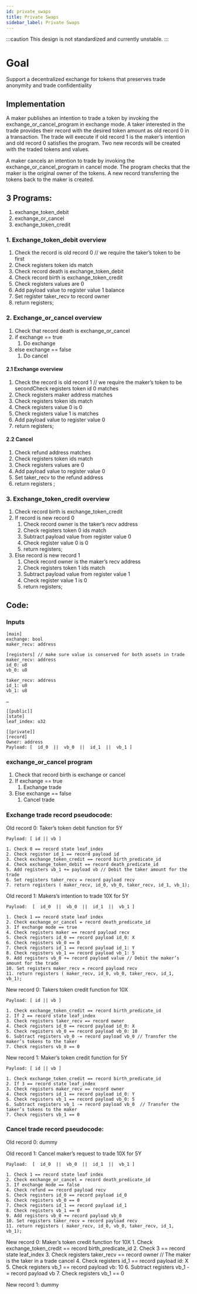 ```yaml
---
id: private_swaps
title: Private Swaps
sidebar_label: Private Swaps
---
```


:::caution
This design is not standardized and currently unstable.
:::

# Goal

Support a decentralized exchange for tokens that preserves trade anonymity and trade confidentiality

## Implementation

A maker publishes an intention to trade a token by invoking the exchange_or_cancel_program in exchange mode. A taker interested in the trade provides their record with the desired token amount as old record 0 in a transaction. The trade will execute if old record 1 is the maker’s intention and old record 0 satisfies the program. Two new records will be created with the traded tokens and values.

A maker cancels an intention to trade by invoking the exchange_or_cancel_program in cancel mode. The program checks that the maker is the original owner of the tokens. A new record transferring the tokens back to the maker is created.

## 3 Programs:
1. exchange_token_debit
2. exchange_or_cancel
3. exchange_token_credit

### 1. Exchange_token_debit overview

1. Check the record is old record 0 // we require the taker’s token to be first
2. Check registers token ids match
3. Check record death is exchange_token_debit
4. Check record birth is exchange_token_credit
5. Check registers values are 0
6. Add payload value to register value 1 balance
7. Set register taker_recv to record owner
8. return registers;

### 2. Exchange_or_cancel overview

1. Check that record death is exchange_or_cancel
2. if exchange == true
    1. Do exchange
3. else exchange == false
    1. Do cancel 


#### 2.1 Exchange overview

1. Check the record is old record 1 // we require the maker’s token to be secondCheck registers token id 0 matches
2. Check registers maker address matches
3. Check registers token ids match
4. Check registers value 0 is 0
5. Check registers value 1 is matches
6. Add payload value to register value 0
7. return registers;

#### 2.2 Cancel

1. Check refund address matches
2. Check registers token ids match
3. Check registers values are 0
4. Add payload value to register value 0
5. Set taker_recv to the refund address
6. return registers ;


### 3. Exchange_token_credit overview

1. Check record birth is exchange_token_credit
2. If record is new record 0
    1. Check record owner is the taker’s recv address
    2. Check registers token 0 ids match
    3. Subtract payload value from register value 0
    4. Check register value 0 is 0
    5. return registers;
3. Else record is new record 1
    1. Check record owner is the maker’s recv address
    2. Check registers token 1 ids match
    3. Subtract payload value from register value 1
    4. Check register value 1 is 0
    5. return registers;


## Code:

### Inputs
```leo
[main]
exchange: bool
maker_recv: address

[registers] // make sure value is conserved for both assets in trade
maker_recv: address
id_0: u8
vb_0: u8

taker_recv: address
id_1: u8
vb_1: u8

…

[[public]]
[state]
leaf_index: u32

[[private]]
[record]
Owner: address
Payload: [  id_0  ||  vb_0  ||  id_1  ||  vb_1 ]
```

### exchange_or_cancel program

1. Check that record birth is exchange or cancel
2. If exchange == true
    1. Exchange trade
3. Else exchange == false
    1. Cancel trade


### Exchange trade record pseudocode:

Old record 0: Taker’s token debit function for 5Y

	Payload: [ id || vb ]

    1. Check 0 == record state leaf_index
    2. Check register id_1 == record payload id
    3. Check exchange_token_credit == record birth_predicate_id
    4. Check exchange_token_debit == record death_predicate_id
    5. Add registers vb_1 += payload vb // Debit the taker amount for the trade
    6. Set registers taker_recv = record payload recv
    7. return registers ( maker_recv, id_0, vb_0, taker_recv, id_1, vb_1);

Old record 1: Makers’s intention to trade 10X for 5Y

	Payload:  [  id_0  ||  vb_0  ||  id_1  ||  vb_1 ]

    1. Check 1 == record state leaf index
    2. Check exchange_or_cancel = record death_predicate_id
    3. If exchange mode == true
    4. Check registers maker == record payload recv
    5. Check registers id_0 == record payload id_0: X
    6. Check registers vb_0 == 0
    7. Check registers id_1 == record payload id_1: Y
    8. Check registers vb_1 == record payload vb_1: 5
    9. Add registers vb_0 += record payload value // Debit the maker’s amount for the trade
    10. Set registers maker_recv = record payload recv
    11. return registers ( maker_recv, id_0, vb_0, taker_recv, id_1, vb_1);

New record 0: Takers token credit function for 10X

	Payload: [ id || vb ]

    1. Check exchange_token_credit == record birth_predicate_id
    2. If 2 == record state leaf_index
    3. Check registers taker_recv == record owner
    4. Check registers id_0 == record payload id_0: X
    5. Check registers vb_0 == record payload vb_0: 10
    6. Subtract registers vb_0 -= record payload vb_0 // Transfer the maker’s tokens to the taker
    7. Check registers vb_0 == 0

New record 1: Maker’s token credit function for 5Y

	Payload: [ id || vb ]

    1. Check exchange_token_credit == record birth_predicate_id
    2. If 3 == record state leaf_index
    3. Check registers maker_recv == record owner
    4. Check registers id_1 == record payload id_0: Y
    5. Check registers vb_1 == record payload vb_0: 5
    6. Subtract registers vb_1 -= record payload vb_0  // Transfer the taker’s tokens to the maker
    7. Check registers vb_1 == 0

### Cancel trade record pseudocode:

Old record 0: dummy	
 
Old record 1: Cancel maker’s request to trade 10X for 5Y

	Payload:  [  id_0  ||  vb_0  ||  id_1  ||  vb_1 ]

    1. Check 1 == record state leaf index
    2. Check exchange_or_cancel = record death_predicate_id
    3. If exchange mode == false
    4. Check refund == record payload recv
    5. Check registers id_0 == record payload id_0
    6. Check registers vb_0 == 0
    7. Check registers id_1 == record payload id_1
    8. Check registers vb_1 == 0
    9. Add registers vb_0 += record payload vb_0
    10. Set registers taker_recv = record payload recv
    11. return registers ( maker_recv, id_0, vb_0, taker_recv, id_1, vb_1);

New record 0: Maker’s token credit function for 10X
    1. Check exchange_token_credit == record birth_predicate_id
    2. Check 3 == record state leaf_index
    3. Check registers taker_recv == record owner // The maker is the taker in a trade cancel
    4. Check registers id_1 == record payload id: X
    5. Check registers vb_1 == record payload vb: 10
    6. Subtract registers vb_1 -= record payload vb
    7. Check registers vb_1 == 0

New record 1: dummy
